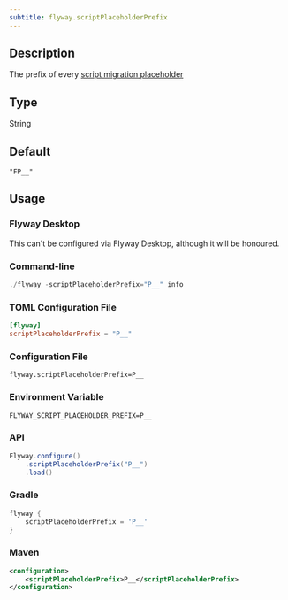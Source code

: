 ```yaml
---
subtitle: flyway.scriptPlaceholderPrefix
---
```


## Description

The prefix of every [script migration placeholder](https://documentation.red-gate.com/flyway/flyway-concepts/migrations/migration-placeholders)

## Type

String

## Default

`"FP__"`

## Usage

### Flyway Desktop

This can't be configured via Flyway Desktop, although it will be honoured.

### Command-line

```powershell
./flyway -scriptPlaceholderPrefix="P__" info
```

### TOML Configuration File

```toml
[flyway]
scriptPlaceholderPrefix = "P__"
```

### Configuration File

```properties
flyway.scriptPlaceholderPrefix=P__
```

### Environment Variable

```properties
FLYWAY_SCRIPT_PLACEHOLDER_PREFIX=P__
```

### API

```java
Flyway.configure()
    .scriptPlaceholderPrefix("P__")
    .load()
```

### Gradle

```groovy
flyway {
    scriptPlaceholderPrefix = 'P__'
}
```

### Maven

```xml
<configuration>
    <scriptPlaceholderPrefix>P__</scriptPlaceholderPrefix>
</configuration>
```
